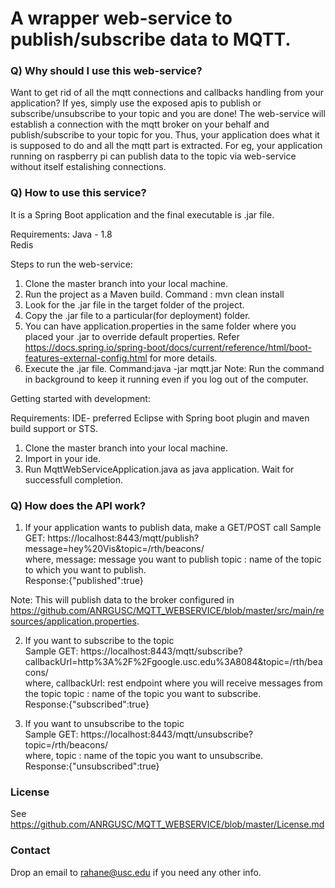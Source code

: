 # A wrapper web-service to publish/subscribe data to MQTT.


### Q) Why should I use this web-service?

Want to get rid of all the mqtt connections and callbacks handling from your application? If yes, simply use the exposed apis to publish or subscribe/unsubscribe to your topic and you are done!
The web-service will establish a connection with the mqtt broker on your behalf and publish/subscribe to your topic for you.
Thus, your application does what it is supposed to do and all the mqtt part is extracted. For eg, your application running on raspberry pi can publish data to the topic via web-service without itself estalishing connections. 


### Q) How to use this service?

It is a Spring Boot application and the final executable is .jar file. 

Requirements:
Java - 1.8
<br>Redis

Steps to run the web-service:
1) Clone the master branch into your local machine.
2) Run the project as a Maven build. 
Command : mvn clean install
3) Look for the .jar file in the target folder of the project. 
4) Copy the .jar file to a particular(for deployment) folder.
5) You can have application.properties in the same folder where you placed your .jar to override default properties. Refer https://docs.spring.io/spring-boot/docs/current/reference/html/boot-features-external-config.html for more details.
6) Execute the .jar file.
   Command:java -jar mqtt.jar
Note: Run the command in background to keep it running even if you log out of the computer.

Getting started with development:

Requirements:
IDE- preferred Eclipse with Spring boot plugin and maven build support or STS.

1) Clone the master branch into your local machine.
2) Import in your ide.
3) Run MqttWebServiceApplication.java as java application. Wait for successfull completion.

### Q) How does the API work?
1) If your application wants to publish data, make a GET/POST call
Sample GET:
https://localhost:8443/mqtt/publish?message=hey%20Vis&topic=/rth/beacons/
<br>where, message: message you want to publish
       topic  : name of the topic to which you want to publish.
<br>Response:{"published":true}

Note: This will publish data to the broker configured in https://github.com/ANRGUSC/MQTT_WEBSERVICE/blob/master/src/main/resources/application.properties.

2) If you want to subscribe to the topic
<br>Sample GET:
https://localhost:8443/mqtt/subscribe?callbackUrl=http%3A%2F%2Fgoogle.usc.edu%3A8084&topic=/rth/beacons/
<br>where, callbackUrl: rest endpoint where you will receive messages from the topic
       topic  : name of the topic you want to subscribe.
<br>Response:{"subscribed":true}


3) If you want to unsubscribe to the topic
<br>Sample GET:
https://localhost:8443/mqtt/unsubscribe?topic=/rth/beacons/
<br>where, topic  : name of the topic you want to unsubscribe.
<br>Response:{"unsubscribed":true}


### License
See https://github.com/ANRGUSC/MQTT_WEBSERVICE/blob/master/License.md

### Contact
Drop an email to rahane@usc.edu if you need any other info.

